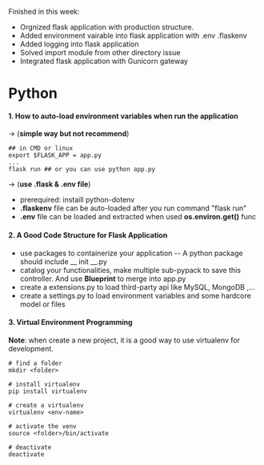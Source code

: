 Finished in this week:
- Orgnized flask application with production structure.
- Added environment vairable into flask application with .env .flaskenv
- Added logging into flask application
- Solved import module from other directory issue
- Integrated flask application with Gunicorn gateway

# Python
#### 1. How to auto-load environment variables when run the application
-> (**simple way but not recommend**) 

```
## in CMD or linux 
export $FLASK_APP = app.py
...
flask run ## or you can use python app.py
```
-> (**use .flask & .env file**)
- prerequired: instaill python-dotenv
- **.flaskenv** file can be auto-loaded after you run command "flask run"
- **.env** file can be loaded and extracted when used **os.environ.get()** func

#### 2. A Good Code Structure for Flask Application
- use packages to containerize your application
-- A python package should include __ init __.py
- catalog your functionalities, make multiple sub-pypack to save this controller. And use **Blueprint** to merge into app.py
- create a extensions.py to load third-party api like MySQL, MongoDB ,...
- create a settings.py to load environment variables and some hardcore model or files

#### 3. Virtual Environment Programming
**Note**: when create a new project, it is a good way to use virtualenv for development.
```
# find a folder
mkdir <folder>

# install virtualenv
pip install virtualenv

# create a virtualenv
virtualenv <env-name>

# activate the venv
source <folder>/bin/activate

# deactivate
deactivate
```




